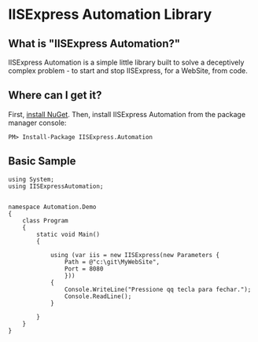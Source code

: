 ﻿IISExpress Automation Library
================================

What is "IISExpress Automation?"
--------------------------------
IISExpress Automation is a simple little library built to solve a deceptively complex problem - to start and stop IISExpress, for a WebSite, from code.


Where can I get it?
--------------------------------
First, [install NuGet](http://docs.nuget.org/docs/start-here/installing-nuget). Then, install IISExpress Automation from the package manager console:

    PM> Install-Package IISExpress.Automation

Basic Sample
--------------------------------


    using System;
    using IISExpressAutomation;


    namespace Automation.Demo
    {
        class Program
        {
            static void Main()
            {

                using (var iis = new IISExpress(new Parameters {
                    Path = @"c:\git\MyWebSite",
                    Port = 8080
                    }))
                {
                    Console.WriteLine("Pressione qq tecla para fechar.");
                    Console.ReadLine();
                }

            }
        }
    }

